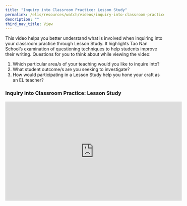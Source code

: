 ```yaml
---
title: "Inquiry into Classroom Practice: Lesson Study"
permalink: /elis/resources/watch/videos/inquiry-into-classroom-practice-lesson-study/
description: ""
third_nav_title: View
---
```

This video helps you better understand what is involved when inquiring into your classroom practice through Lesson Study. It highlights Tao Nan School’s examination of questioning techniques to help students improve their writing. Questions for you to think about while viewing the video:

1.  Which particular area/s of your teaching would you like to inquire into?
2.  What student outcome/s are you seeking to investigate?
3.  How would participating in a Lesson Study help you hone your craft as an EL teacher?

### Inquiry into Classroom Practice: Lesson Study

<iframe allowfullscreen="" allow="accelerometer; autoplay; clipboard-write; encrypted-media; gyroscope; picture-in-picture; web-share" frameborder="0" title="YouTube video player" src="https://www.youtube.com/embed/-fhY3UIL_dk" height="315" width="560"></iframe>